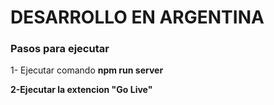 <h1> DESARROLLO EN ARGENTINA </h1>

<h3>Pasos para ejecutar </h3>

1- Ejecutar comando <strong> npm run server </storng>

2-Ejecutar la extencion "Go Live" 